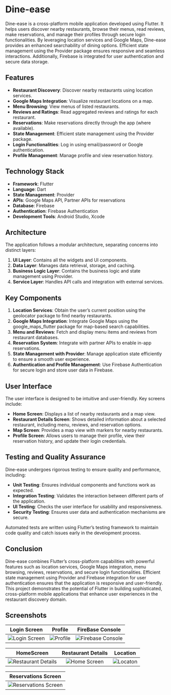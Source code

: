 # Dine-ease

Dine-ease is a cross-platform mobile application developed using Flutter. It helps users discover nearby restaurants, browse their menus, read reviews, make reservations, and manage their profiles through secure login functionalities. By leveraging location services and Google Maps, Dine-ease provides an enhanced searchability of dining options. Efficient state management using the Provider package ensures responsive and seamless interactions. Additionally, Firebase is integrated for user authentication and secure data storage.

## Features

- **Restaurant Discovery**: Discover nearby restaurants using location services.
- **Google Maps Integration**: Visualize restaurant locations on a map.
- **Menu Browsing**: View menus of listed restaurants.
- **Reviews and Ratings**: Read aggregated reviews and ratings for each restaurant.
- **Reservations**: Make reservations directly through the app (where available).
- **State Management**: Efficient state management using the Provider package.
- **Login Functionalities**: Log in using email/password or Google authentication.
- **Profile Management**: Manage profile and view reservation history.

## Technology Stack

- **Framework**: Flutter
- **Language**: Dart
- **State Management**: Provider
- **APIs**: Google Maps API, Partner APIs for reservations
- **Database**: Firebase
- **Authentication**: Firebase Authentication
- **Development Tools**: Android Studio, Xcode

## Architecture

The application follows a modular architecture, separating concerns into distinct layers:
1. **UI Layer**: Contains all the widgets and UI components.
2. **Data Layer**: Manages data retrieval, storage, and caching.
3. **Business Logic Layer**: Contains the business logic and state management using Provider.
4. **Service Layer**: Handles API calls and integration with external services.

## Key Components

1. **Location Services**: Obtain the user’s current position using the geolocator package to find nearby restaurants.
2. **Google Maps Integration**: Integrate Google Maps using the google_maps_flutter package for map-based search capabilities.
3. **Menu and Reviews**: Fetch and display menu items and reviews from restaurant databases.
4. **Reservation System**: Integrate with partner APIs to enable in-app reservations.
5. **State Management with Provider**: Manage application state efficiently to ensure a smooth user experience.
6. **Authentication and Profile Management**: Use Firebase Authentication for secure login and store user data in Firebase.

## User Interface

The user interface is designed to be intuitive and user-friendly. Key screens include:
- **Home Screen**: Displays a list of nearby restaurants and a map view.
- **Restaurant Details Screen**: Shows detailed information about a selected restaurant, including menu, reviews, and reservation options.
- **Map Screen**: Provides a map view with markers for nearby restaurants.
- **Profile Screen**: Allows users to manage their profile, view their reservation history, and update their login credentials.

## Testing and Quality Assurance

Dine-ease undergoes rigorous testing to ensure quality and performance, including:
- **Unit Testing**: Ensures individual components and functions work as expected.
- **Integration Testing**: Validates the interaction between different parts of the application.
- **UI Testing**: Checks the user interface for usability and responsiveness.
- **Security Testing**: Ensures user data and authentication mechanisms are secure.

Automated tests are written using Flutter’s testing framework to maintain code quality and catch issues early in the development process.

## Conclusion

Dine-ease combines Flutter’s cross-platform capabilities with powerful features such as location services, Google Maps integration, menu browsing, reviews, reservations, and secure login functionalities. Efficient state management using Provider and Firebase integration for user authentication ensures that the application is responsive and user-friendly. This project demonstrates the potential of Flutter in building sophisticated, cross-platform mobile applications that enhance user experiences in the restaurant discovery domain.

## Screenshots

| Login Screen | Profile | FireBase Console |
|:-----------:|:------------------:|:--------:|
| ![Login Screen](https://github.com/kratiarora03/Dine-Ease-/assets/106904755/4da6342d-df16-47d8-b609-76be4c0ce165) | ![Profile](https://github.com/kratiarora03/Dine-Ease-/assets/106904755/e15a02df-67b6-4165-bccc-ceea96d8422e) | ![Firebase Console](https://github.com/kratiarora03/Dine-Ease-/assets/106904755/13daeb65-935f-4229-8dc4-c9eb74dc5df1) |

| HomeScreen |Restaurant Details| Location |
|:--------------:|:-----------:|:-------------------:|
| ![  Restaurant Details](https://github.com/kratiarora03/Dine-Ease-/assets/106904755/74807140-1f26-4628-a64a-09e79719c15f) | ![Home Screen](https://github.com/kratiarora03/Dine-Ease-/assets/106904755/e27535e8-7e4b-4931-a7bf-46d48ce9cd17) | ![Locaton](https://github.com/kratiarora03/Dine-Ease-/assets/106904755/e52dce32-efc9-45cf-8952-7e49bfa47f27) |

| Reservations Screen |
|:--------------:|
| ![Reservations Screen](https://github.com/kratiarora03/Dine-Ease-/assets/106904755/9ea4f88f-2212-491b-8aa0-6c9a0c98fa3d) |


